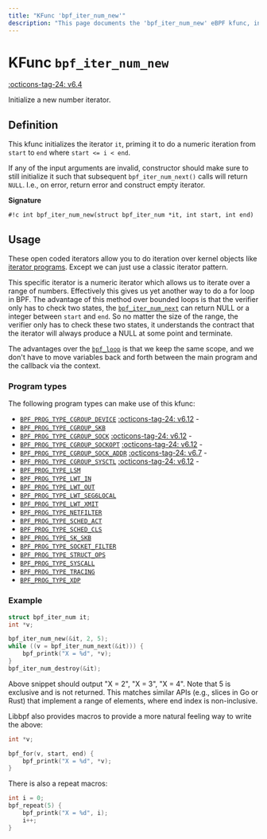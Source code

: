 ```yaml
---
title: "KFunc 'bpf_iter_num_new'"
description: "This page documents the 'bpf_iter_num_new' eBPF kfunc, including its definition, usage, program types that can use it, and examples."
---
```

# KFunc `bpf_iter_num_new`

<!-- [FEATURE_TAG](bpf_iter_num_new) -->
[:octicons-tag-24: v6.4](https://github.com/torvalds/linux/commit/06accc8779c1d558a5b5a21f2ac82b0c95827ddd)
<!-- [/FEATURE_TAG] -->

Initialize a new number iterator.

## Definition

This kfunc initializes the iterator `it`, priming it to do a numeric iteration from `start` to `end` where `start <= i < end`.

If any of the input arguments are invalid, constructor should make sure to still initialize it such that subsequent `bpf_iter_num_next()` calls will return `NULL`. I.e., on error, return error and construct empty iterator.

**Signature**

<!-- [KFUNC_DEF] -->
`#!c int bpf_iter_num_new(struct bpf_iter_num *it, int start, int end)`
<!-- [/KFUNC_DEF] -->

## Usage

These open coded iterators allow you to do iteration over kernel objects like [iterator programs](../program-type/BPF_PROG_TYPE_TRACING.md/#iterator). Except we can just use a classic iterator pattern.

This specific iterator is a numeric iterator which allows us to iterate over a range of numbers. Effectively this gives us yet another way to do a for loop in BPF. The advantage of this method over bounded loops is that the verifier only has to check two states, the [`bpf_iter_num_next`](bpf_iter_num_next.md) can return NULL or a integer between `start` and `end`. So no matter the size of the range, the verifier only has to check these two states, it understands the contract that the iterator will always produce a NULL at some point and terminate.

The advantages over the [`bpf_loop`](../helper-function/bpf_loop.md) is that we keep the same scope, and we don't have to move variables back and forth between the main program and the callback via the context. 

### Program types

The following program types can make use of this kfunc:

<!-- [KFUNC_PROG_REF] -->
- [`BPF_PROG_TYPE_CGROUP_DEVICE`](../program-type/BPF_PROG_TYPE_CGROUP_DEVICE.md) [:octicons-tag-24: v6.12](https://github.com/torvalds/linux/commit/67666479edf1e2b732f4d0ac797885e859a78de4) - 
- [`BPF_PROG_TYPE_CGROUP_SKB`](../program-type/BPF_PROG_TYPE_CGROUP_SKB.md)
- [`BPF_PROG_TYPE_CGROUP_SOCK`](../program-type/BPF_PROG_TYPE_CGROUP_SOCK.md) [:octicons-tag-24: v6.12](https://github.com/torvalds/linux/commit/67666479edf1e2b732f4d0ac797885e859a78de4) - 
- [`BPF_PROG_TYPE_CGROUP_SOCKOPT`](../program-type/BPF_PROG_TYPE_CGROUP_SOCKOPT.md) [:octicons-tag-24: v6.12](https://github.com/torvalds/linux/commit/67666479edf1e2b732f4d0ac797885e859a78de4) - 
- [`BPF_PROG_TYPE_CGROUP_SOCK_ADDR`](../program-type/BPF_PROG_TYPE_CGROUP_SOCK_ADDR.md) [:octicons-tag-24: v6.7](https://github.com/torvalds/linux/commit/53e380d21441909b12b6e0782b77187ae4b971c4) - 
- [`BPF_PROG_TYPE_CGROUP_SYSCTL`](../program-type/BPF_PROG_TYPE_CGROUP_SYSCTL.md) [:octicons-tag-24: v6.12](https://github.com/torvalds/linux/commit/67666479edf1e2b732f4d0ac797885e859a78de4) - 
- [`BPF_PROG_TYPE_LSM`](../program-type/BPF_PROG_TYPE_LSM.md)
- [`BPF_PROG_TYPE_LWT_IN`](../program-type/BPF_PROG_TYPE_LWT_IN.md)
- [`BPF_PROG_TYPE_LWT_OUT`](../program-type/BPF_PROG_TYPE_LWT_OUT.md)
- [`BPF_PROG_TYPE_LWT_SEG6LOCAL`](../program-type/BPF_PROG_TYPE_LWT_SEG6LOCAL.md)
- [`BPF_PROG_TYPE_LWT_XMIT`](../program-type/BPF_PROG_TYPE_LWT_XMIT.md)
- [`BPF_PROG_TYPE_NETFILTER`](../program-type/BPF_PROG_TYPE_NETFILTER.md)
- [`BPF_PROG_TYPE_SCHED_ACT`](../program-type/BPF_PROG_TYPE_SCHED_ACT.md)
- [`BPF_PROG_TYPE_SCHED_CLS`](../program-type/BPF_PROG_TYPE_SCHED_CLS.md)
- [`BPF_PROG_TYPE_SK_SKB`](../program-type/BPF_PROG_TYPE_SK_SKB.md)
- [`BPF_PROG_TYPE_SOCKET_FILTER`](../program-type/BPF_PROG_TYPE_SOCKET_FILTER.md)
- [`BPF_PROG_TYPE_STRUCT_OPS`](../program-type/BPF_PROG_TYPE_STRUCT_OPS.md)
- [`BPF_PROG_TYPE_SYSCALL`](../program-type/BPF_PROG_TYPE_SYSCALL.md)
- [`BPF_PROG_TYPE_TRACING`](../program-type/BPF_PROG_TYPE_TRACING.md)
- [`BPF_PROG_TYPE_XDP`](../program-type/BPF_PROG_TYPE_XDP.md)
<!-- [/KFUNC_PROG_REF] -->

### Example

```c
struct bpf_iter_num it;
int *v;

bpf_iter_num_new(&it, 2, 5);
while ((v = bpf_iter_num_next(&it))) {
    bpf_printk("X = %d", *v);
}
bpf_iter_num_destroy(&it);
```

Above snippet should output "X = 2", "X = 3", "X = 4". Note that 5 is
exclusive and is not returned. This matches similar APIs (e.g., slices
in Go or Rust) that implement a range of elements, where end index is
non-inclusive.

Libbpf also provides macros to provide a more natural feeling way to write the above:
```c
int *v;

bpf_for(v, start, end) {
    bpf_printk("X = %d", *v);
}
```

There is also a repeat macros:
```c
int i = 0;
bpf_repeat(5) {
    bpf_printk("X = %d", i);
    i++;
}
```
